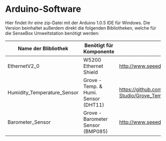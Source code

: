 Arduino-Software 
=======

Hier findet ihr eine zip-Datei mit der Arduino 1.0.5 IDE für Windows. Die Version beinhaltet außerdem direkt die folgenden Bibliotheken, welche für die SenseBox Umweltstation benötigt werden:

Name der Blibliothek  | Benötigt für Komponente | Direkter Link zur Bibliothek
------------- | ------------- | -------------
EthernetV2_0  | W5200 Ethernet Shield | http://www.seeedstudio.com/wiki/File:W5200_Ethernet_Shield_Library.zip
Humidity_Temperature_Sensor  | Grove - Temp. & Humi. Sensor (DHT11) | https://github.com/Seeed-Studio/Grove_Temperature_And_Humidity_Sensor
Barometer_Sensor | Grove - Barometer Sensor (BMP085) | http://www.seeedstudio.com/wiki/File:Barometer_Sensor.zip

